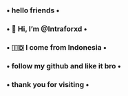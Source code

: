 ### • hello friends •
### • 👋 Hi, I’m @Intraforxd •
### • 🇮🇩 I come from Indonesia •
### • follow my github and like it bro •
### • thank you for visiting •
### 

<!---
Intraforxd/Intraforxd is a ✨ special ✨ repository because its `README.md` (this file) appears on your GitHub profile.
You can click the Preview link to take a look at your changes.
--->
